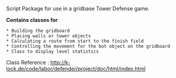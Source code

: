 Script Package for use in a gridbase Tower Defense game.

**Contains classes for** 

	* Building the gridboard
	* Placing walls or tower objects
	* Calculating a route from start to the finish field
	* Controlling the movement for the bot object on the gridboard
	* Class to display level statistics

Class Reference : http://k-lock.de/code/labor/defender/project/doc/html/index.html